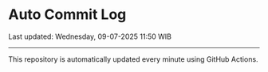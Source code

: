 # Auto Commit Log

Last updated: Wednesday, 09-07-2025 11:50 WIB

---

This repository is automatically updated every minute using GitHub Actions.
